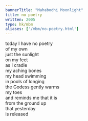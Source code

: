 ```yaml
---
bannerTitle: "Mahabodhi Moonlight" 
title: no poetry
written: 2005
type: hk/mbm
aliases: ['/mbm/no-poetry.html']
---
```


today I have no poetry  
of my own  
just the sunlight  
on my feet  
as I cradle  
my aching bones  
my head swimming  
in pools of longing  
the Godess gently warms  
my toes  
and reminds me
that it is  
from the ground up  
that yesterday  
is released
